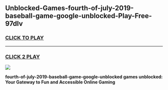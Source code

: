 
## Unblocked-Games-fourth-of-july-2019-baseball-game-google-unblocked-Play-Free-97dlv
<h3>
<a href="https://premium76.site?title=fourth-of-july-2019-baseball-game-google-unblocked&ref=22A">CLICK TO PLAY</a></h3>
<hr>

<h3>
<a href="https://premium76.site?title=fourth-of-july-2019-baseball-game-google-unblocked&ref=22A">CLICK 2 PLAY</a>
  
</h3>

<a href="https://premium76.site?title=fourth-of-july-2019-baseball-game-google-unblocked&ref=22A"><img src="https://clearcache.store/games.png"></a>


**fourth-of-july-2019-baseball-game-google-unblocked games unblocked: Your Gateway to Fun and Accessible Online Gaming**
